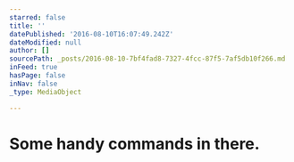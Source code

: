 ```yaml
---
starred: false
title: ''
datePublished: '2016-08-10T16:07:49.242Z'
dateModified: null
author: []
sourcePath: _posts/2016-08-10-7bf4fad8-7327-4fcc-87f5-7af5db10f266.md
inFeed: true
hasPage: false
inNav: false
_type: MediaObject

---
```

# Some handy commands in there.